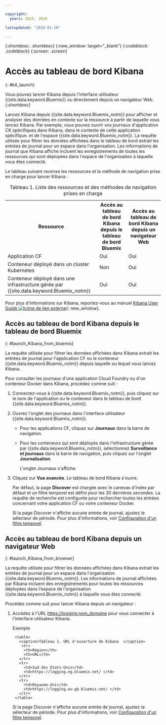 ```yaml
---

copyright:
  years: 2015, 2018

lastupdated: "2018-01-10"

---
```


{:shortdesc: .shortdesc}
{:new_window: target="_blank"}
{:codeblock: .codeblock}
{:screen: .screen}


# Accès au tableau de bord Kibana
{: #k4_launch}

Vous pouvez lancer Kibana depuis l'interface utilisateur {{site.data.keyword.Bluemix}} ou directement depuis un navigateur Web.
{:shortdesc}

Lancez Kibana depuis {{site.data.keyword.Bluemix_notm}} pour afficher et analyser des données en contexte sur la ressource à partir de laquelle vous lancez Kibana. Par exemple, vous pouvez ouvrir vos journaux d'application CK spécifiques dans Kibana,
dans le contexte de cette application spécifique.
    et de l'espace {{site.data.keyword.Bluemix_notm}}. La requête utilisée pour filtrer les données affichées dans le tableau de bord extrait les entrées de journal pour un espace dans l'organisation. Les informations de journal que Kibana affiche incluent les enregistrements de toutes les ressources qui sont déployées dans l'espace de l'organisation à laquelle vous êtes connecté. 

Le tableau suivant recense les ressources et la méthode de navigation prise en charge pour lancer Kibana :

<table>
<caption>Tableau 1. Liste des ressources et des méthodes de navigation prises en charge </caption>
  <tr>
    <th>Ressource</th>
    <th>Accès au tableau de bord Kibana depuis le tableau de bord Bluemix</th>
    <th>Accès au tableau de bord Kibana depuis un navigateur Web</th>
  <tr>
  <tr>
    <td>Application CF</td>
    <td>Oui</td>
    <td>Oui</td>
  <tr>  
  <tr>
    <td>Conteneur déployé dans un cluster Kubernetes</td>
    <td>Non</td>
    <td>Oui</td>
  <tr>  
  <tr>
    <td>Conteneur déployé dans une infrastructure gérée par {{site.data.keyword.Bluemix_notm}}</td>
    <td>Oui</td>
    <td>Oui</td>
  <tr>  
</table>

Pour plus d'informations sur Kibana, reportez-vous au manuel [Kibana User Guide ![Icône de lien externe](../../../icons/launch-glyph.svg "Icône de lien externe")](https://www.elastic.co/guide/en/kibana/4.1/index.html){: new_window}.
    

##  Accès au tableau de bord Kibana depuis le tableau de bord Bluemix
{: #launch_Kibana_from_bluemix}

La requête utilisée pour filtrer les données affichées dans Kibana extrait les entrées de journal pour l'application CF ou le conteneur {{site.data.keyword.Bluemix_notm}} depuis laquelle ou lequel vous lancez Kibana.

Pour consulter les journaux d'une application Cloud Foundry ou d'un conteneur Docker dans Kibana, procédez comme suit :

1. Connectez-vous à {{site.data.keyword.Bluemix_notm}}, puis cliquez sur le nom de l'application ou le conteneur dans le tableau de bord {{site.data.keyword.Bluemix_notm}}. 
    
2. Ouvrez l'onglet des journaux dans l'interface utilisateur {{site.data.keyword.Bluemix_notm}}.

    * Pour les applications CF, cliquez sur **Journaux** dans la barre de navigation. 
    * Pour les conteneurs qui sont déployés dans l'infrastructure gérée par {{site.data.keyword.Bluemix_notm}}, sélectionnez **Surveillance et journaux** dans la barre de navigation, puis cliquez sur l'onglet **Journalisation**. 
    
        L'onglet Journaux s'affiche.  

3. Cliquez sur **Vue avancée**. Le tableau de bord Kibana s'ouvre.

    Par défaut, la page **Discover** est chargée avec le canevas d'index par défaut et un filtre temporel est défini pour les 30 dernières secondes. La requête de recherche est configurée pour rechercher toutes les entrées concernant votre application CF ou votre conteneur Docker.

    Si la page Discover n'affiche aucune entrée de journal, ajustez le sélecteur de période. Pour plus d'informations, voir [Configuration d'un filtre temporel](logging_kibana_set_time_filter.html#set_time_filter).


##  Accès au tableau de bord Kibana depuis un navigateur Web
{: #launch_Kibana_from_browser}

La requête utilisée pour filtrer les données affichées dans Kibana extrait les entrées de journal pour un espace dans l'organisation {{site.data.keyword.Bluemix_notm}}. Les informations de journal affichées par Kibana incluent des enregistrements pour toutes les ressources déployées dans l'espace de l'organisation {{site.data.keyword.Bluemix_notm}} à laquelle vous êtes connecté.

Procédez comme suit pour lancer Kibana depuis un navigateur :

1. Accédez à l'URL [https://logging.<span class="keyword" data-hd-keyref="DomainName">nom_domaine</span>](https://logging.{DomainName}) pour vous connecter à l'interface utilisateur Kibana.
    
    Exemple 
      
        <table>
          <caption>Tableau 1. URL d'ouverture de Kibana  </caption>
           <tr>
            <th>Région</th>
            <th>URL</th>
          </tr>
          <tr>
            <td>Sud des Etats-Unis</td>
            <td>https://logging.ng.bluemix.net/ </td>
          </tr>
          <tr>
            <td>Royaume-Uni</td>
            <td>https://logging.eu-gb.bluemix.net/ </td>
          </tr>
        </table>

    Si la page Discover n'affiche aucune entrée de journal, ajustez le sélecteur de période. Pour plus d'informations, voir [Configuration d'un filtre temporel](logging_kibana_set_time_filter.html#set_time_filter).


